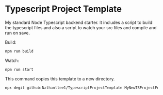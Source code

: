# Typescript Project Template

My standard Node Typescript backend starter. It includes a script to build the typescript files and also a script to watch your src files and compile and run on save.  

Build:
```bash
npm run build
```

Watch:
``` bash
npm run start
```

This command copies this template to a new directory. 

```bash
npx degit github:Nathanllee1/TypescriptProjectTemplate MyNewTSProjectFolder
```
